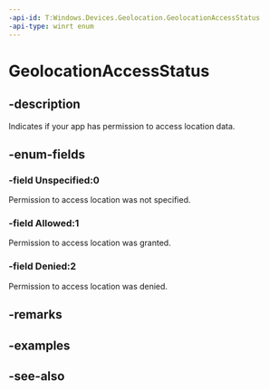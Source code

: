 ```yaml
---
-api-id: T:Windows.Devices.Geolocation.GeolocationAccessStatus
-api-type: winrt enum
---
```


<!-- Enumeration syntax
public enum Windows.Devices.Geolocation.GeolocationAccessStatus : int
-->

# GeolocationAccessStatus

## -description
Indicates if your app has permission to access location data.

## -enum-fields
### -field Unspecified:0
Permission to access location was not specified.

### -field Allowed:1
Permission to access location was granted.

### -field Denied:2
Permission to access location was denied.


## -remarks

## -examples

## -see-also